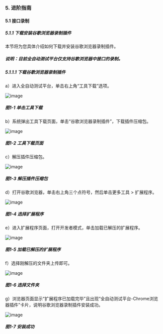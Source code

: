 ### 5. 进阶指南 

#### 5.1 接口录制

##### 5.1.1 下载安装谷歌浏览器录制插件

本节将为您具体介绍如何下载并安装谷歌浏览器录制插件。

##### 说明：目前全自动测试平台仅支持谷歌浏览器中接口的录制。

##### 5.1.1.1 下载谷歌浏览器录制插件

a）进入全自动测试平台，单击右上角“工具下载”选项。

![image](https://user-images.githubusercontent.com/79617492/194693979-5338c428-d2ab-4c27-9e02-45b4b551f7b1.png)

##### 图1-1 单击工具下载

b）系统弹出工具下载页面，单击“谷歌浏览器录制插件”，下载插件压缩包。

![image](https://user-images.githubusercontent.com/79617492/194693982-35e9e490-05d6-4b27-98b3-5e1f2058e493.png)

##### 图1-2 工具下载页面

c）解压插件压缩包。

![image](https://user-images.githubusercontent.com/79617492/194693986-82616448-a407-4ec4-b508-9544cabaad06.png)

##### 图1-3 解压插件压缩包

d）打开谷歌浏览器，单击右上角三个点符号，然后单击更多工具 > 扩展程序。

![image](https://user-images.githubusercontent.com/79617492/194693992-aa9dd417-92d2-407c-acae-523fe4354da3.png)

##### 图1-4 选择扩展程序

e）进入扩展程序页面，打开开发者模式，单击加载已解压的扩展程序。

![image](https://user-images.githubusercontent.com/79617492/194693998-23ab871c-29a0-42fe-9e20-a5d25f494c7a.png)

##### 图1-5 加载已解压的扩展程序

f）选择刚解压的文件夹上传即可。

![image](https://user-images.githubusercontent.com/79617492/194694005-7fdf3cfb-f4c4-4c6a-897f-d33dc455f642.png)

##### 图1-6 选择文件夹

g）浏览器页面显示“扩展程序已加载完毕”且出现“全自动测试平台-Chrome浏览器插件”卡片，说明谷歌浏览器录制插件安装成功。

![image](https://user-images.githubusercontent.com/79617492/194694007-6bd4958f-0dfa-461d-95b2-42f14caf6a46.png)

##### 图1-7 安装成功
